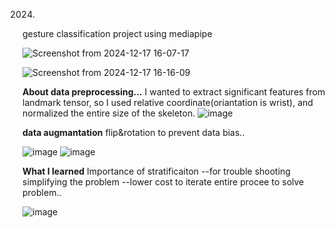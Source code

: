 2024.

gesture classification project using mediapipe



![Screenshot from 2024-12-17 16-07-17](https://github.com/user-attachments/assets/2f888602-1efe-4e2b-87ce-5bc88a1922b7)

![Screenshot from 2024-12-17 16-16-09](https://github.com/user-attachments/assets/5062f613-a9ab-46d2-976b-43ce311f0a57)


**About data preprocessing...**
I wanted to extract significant features from landmark tensor, so I used relative coordinate(oriantation is wrist), and normalized the entire size of the skeleton. 
![image](https://github.com/user-attachments/assets/3d4c585e-c89e-44a4-873f-2c1a1f3d8daa)


**data augmantation**
flip&rotation to prevent data bias..

![image](https://github.com/user-attachments/assets/000bbb34-e572-40ac-8c59-ad59eb0e5a45)
![image](https://github.com/user-attachments/assets/f2c03a54-9fa2-453c-9b30-76a5fa07c5f1)




**What I learned**
Importance of stratificaiton  --for trouble shooting
simplifying the problem  --lower cost to iterate entire procee to solve problem..

![image](https://github.com/user-attachments/assets/a1ae76ab-b776-4f67-92c4-dd7b54571a53)
